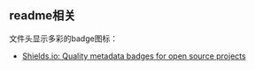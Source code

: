 ## readme相关

文件头显示多彩的badge图标：
- [Shields.io: Quality metadata badges for open source projects](https://shields.io/)
